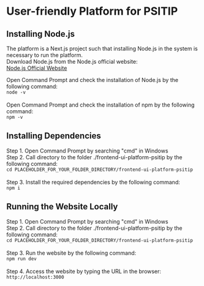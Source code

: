 # User-friendly Platform for PSITIP

## Installing Node.js
The platform is a Next.js project such that installing Node.js in the system is necessary to run the platform.  
Download Node.js from the Node.js official website:  
[Node.js Official Website](https://nodejs.org/en)

Open Command Prompt and check the installation of Node.js by the following command:  
`node -v`<br>  
Open Command Prompt and check the installation of npm by the following command:  
`npm -v`<br>

## Installing Dependencies 
Step 1. Open Command Prompt by searching "cmd" in Windows  
Step 2. Call directory to the folder ./frontend-ui-platform-psitip by the following command:  
`cd PLACEHOLDER_FOR_YOUR_FOLDER_DIRECTORY/frontend-ui-platform-psitip`<br>  
Step 3. Install the required dependencies by the following command:  
`npm i`<br>  
## Running the Website Locally  
Step 1. Open Command Prompt by searching "cmd" in Windows  
Step 2. Call directory to the folder ./frontend-ui-platform-psitip by the following command:  
`cd PLACEHOLDER_FOR_YOUR_FOLDER_DIRECTORY/frontend-ui-platform-psitip`<br>  
Step 3. Run the website by the following command:  
`npm run dev`<br>  
Step 4. Access the website by typing the URL in the browser:  
`http://localhost:3000`<br>  

